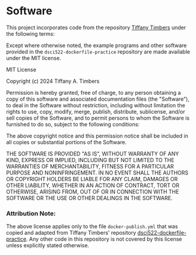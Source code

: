 # Software

This project incorporates code from the repository [Tiffany Timbers](https://github.com/ttimbers/dsci522-dockerfile-practice) under the following terms:

Except where otherwise noted, the example programs and other software
provided in the `dsci522-dockerfile-practice` repository are made available under the
MIT license.

MIT License

Copyright (c) 2024 Tiffany A. Timbers

Permission is hereby granted, free of charge, to any person obtaining a copy
of this software and associated documentation files (the "Software"), to deal
in the Software without restriction, including without limitation the rights
to use, copy, modify, merge, publish, distribute, sublicense, and/or sell
copies of the Software, and to permit persons to whom the Software is
furnished to do so, subject to the following conditions:

The above copyright notice and this permission notice shall be included in all
copies or substantial portions of the Software.

THE SOFTWARE IS PROVIDED "AS IS", WITHOUT WARRANTY OF ANY KIND, EXPRESS OR
IMPLIED, INCLUDING BUT NOT LIMITED TO THE WARRANTIES OF MERCHANTABILITY,
FITNESS FOR A PARTICULAR PURPOSE AND NONINFRINGEMENT. IN NO EVENT SHALL THE
AUTHORS OR COPYRIGHT HOLDERS BE LIABLE FOR ANY CLAIM, DAMAGES OR OTHER
LIABILITY, WHETHER IN AN ACTION OF CONTRACT, TORT OR OTHERWISE, ARISING FROM,
OUT OF OR IN CONNECTION WITH THE SOFTWARE OR THE USE OR OTHER DEALINGS IN THE
SOFTWARE.

### Attribution Note:
The above license applies only to the file `docker-publish.yml` that was copied and adapted from Tiffany Timbers' repository [dsci522-dockerfile-practice](https://github.com/ttimbers/dsci522-dockerfile-practice). Any other code in this repository is not covered by this license unless explicitly stated otherwise.
